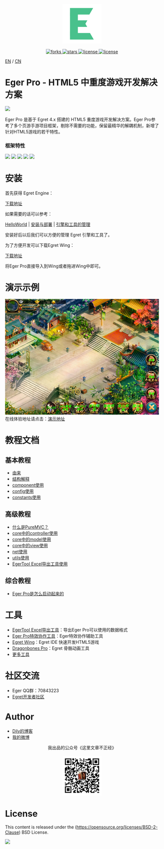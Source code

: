 <p align="center">
    <img src="./egerLogo.png"
         height="130">
</p>
<p align="center">
    <!--<a href="https://github.com/dily3825002/EgerPro/issues">
        <img src="https://img.shields.io/github/issues/dily3825002/EgerPro.svg"
             alt="issues">
    </a>-->
    <a href="https://github.com/dily3825002/EgerPro/network">
        <img src="https://img.shields.io/github/forks/dily3825002/EgerPro.svg"
             alt="forks">
    </a>
    <a href="https://github.com/dily3825002/EgerPro/stargazers">
        <img src="https://img.shields.io/github/stars/dily3825002/EgerPro.svg"
             alt="stars">
    </a>
    <a href="./LICENSE.md">
        <img src="https://img.shields.io/badge/license-New%20BSD-blue.svg"
             alt="license">
    </a>
    <a href="https://gitter.im/EgerPro/Lobby#">
        <img src="https://badges.gitter.im/Join Chat.svg"
             alt="license">
    </a>
</p>

[EN](README.md) / [CN](README_CN.md)

# Eger Pro - HTML5 中重度游戏开发解决方案
![](http://badges.github.io/stability-badges/dist/stable.svg)

Eger Pro 是基于 Egret 4.x 搭建的 HTML5 重度游戏开发解决方案。Eger Pro参考了多个页游手游项目框架，剔除不需要的功能，保留最精华的解耦机制，新增了针对HTML5游戏的若干特性。

### 框架特性

![](https://img.shields.io/badge/PureMVC--brightgreen.svg)
![](https://img.shields.io/badge/EUI--yellow.svg)
![](https://img.shields.io/badge/商业级特效--orange.svg)
![](https://img.shields.io/badge/Excel数据导出--red.svg)
![](https://img.shields.io/badge/引入protobuf--blue.svg)

# 安装

首先获得 Egret Engine：

[下载地址](https://egret.com/products/engine.html)<br/>

如果需要的话可以参考：<br/>

[HelloWorld](http://developer.egret.com/cn/github/egret-docs/Engine2D/getStarted/helloWorld/index.html) |
[安装与部署](http://developer.egret.com/cn/github/egret-docs/Engine2D/projectConfig/installation/index.html) |
[引擎和工具的管理](http://developer.egret.com/cn/github/egret-docs/Engine2D/projectConfig/launcherManager/index.html)<br/>

安装好后以后我们可以方便的管理 Egret 引擎和工具了。

为了方便开发可以下载Egret Wing： 

[下载地址](https://egret.com/products/wing.html)<br/>

将Eger Pro直接导入到Wing或者拖进Wing中即可。

# 演示示例
![](./demoImg.jpg)
在线体验地址请点击：[演示地址](http://eger.sinaapp.com/code/egerpro/)<br/>

# 教程文档

## 基本教程

* [由来](http://bbs.egret.com/thread-13953-1-1.html)
* [结构解释](http://bbs.egret.com/forum.php?mod=viewthread&tid=13956&page=1&extra=#pid84088)
* [component使用](http://bbs.egret.com/forum.php?mod=viewthread&tid=13959&page=1&extra=#pid84115)
* [config使用](http://bbs.egret.com/thread-13961-1-1.html)
* [constants使用](http://bbs.egret.com/thread-13963-1-1.html)

## 高级教程

* [什么是PureMVC？](http://bbs.egret.com/thread-13967-1-1.html)
* [core中的controller使用](http://bbs.egret.com/forum.php?mod=viewthread&tid=13984&page=1&extra=#pid84300)
* [core中的model使用](http://bbs.egret.com/forum.php?mod=viewthread&tid=13986&page=1&extra=#pid84309)
* [core中的view使用](http://bbs.egret.com/forum.php?mod=viewthread&tid=13987&page=1&extra=#pid84310)
* [net使用](http://bbs.egret.com/forum.php?mod=viewthread&tid=14001&page=1&extra=#pid84446)
* [utils使用](http://bbs.egret.com/forum.php?mod=viewthread&tid=14002&page=1&extra=#pid84447)
* [EgerTool Excel导出工具使用](http://bbs.egret.com/forum.php?mod=viewthread&tid=14004&page=1&extra=#pid84450)

## 综合教程

* [Eger Pro是怎么启动起来的](http://bbs.egret.com/forum.php?mod=viewthread&tid=14005&page=1&extra=#pid84452)

# 工具

* [EgerTool Excel导出工具](http://bbs.egret.com/forum.php?mod=viewthread&tid=14004&page=1&extra=#pid84450)：导出Eger Pro可以使用的数据格式
* [Eger Pro特效协作工具](http://bbs.egret.com/thread-2267-1-1.html)：Eger特效协作辅助工具
* [Egret Wing](http://www.egret.com/products/wing.html)：Egret IDE 快速开发HTML5游戏
* [Dragonbones Pro](http://dragonbones.com/cn/index.html)：Egret 骨骼动画工具
* [更多工具](http://www.egret.com/products)

# 社区交流

* Eger QQ群：70843223
* [Egret开发者社区](http://bbs.egret.com)

# Author

* [Dily的博客](http://www.dilyblog.com/)<br />
* [我的微博](http://weibo.com/1856526021/profile?topnav=1&wvr=6)<br />
<p align="center">
我出品的公众号《这里文章不正经》<br/><br/>
    <img src="./wechat.jpg"
         height="130">
</p>

# License
This content is released under the (https://opensource.org/licenses/BSD-2-Clause) BSD License.

![](https://img.shields.io/badge/license-New%20BSD-blue.svg)
